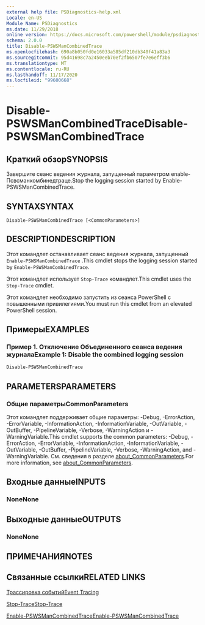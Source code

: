 ```yaml
---
external help file: PSDiagnostics-help.xml
Locale: en-US
Module Name: PSDiagnostics
ms.date: 11/29/2018
online version: https://docs.microsoft.com/powershell/module/psdiagnostics/disable-pswsmancombinedtrace?view=powershell-7.2&WT.mc_id=ps-gethelp
schema: 2.0.0
title: Disable-PSWSManCombinedTrace
ms.openlocfilehash: 690a8b050fd0e16033a585df210db340f41a83a3
ms.sourcegitcommit: 95d41698c7a2450eeb70ef2fb6507fe7e6eff3b6
ms.translationtype: MT
ms.contentlocale: ru-RU
ms.lasthandoff: 11/17/2020
ms.locfileid: "99600668"
---
```

# <span data-ttu-id="22997-102">Disable-PSWSManCombinedTrace</span><span class="sxs-lookup"><span data-stu-id="22997-102">Disable-PSWSManCombinedTrace</span></span>

## <span data-ttu-id="22997-103">Краткий обзор</span><span class="sxs-lookup"><span data-stu-id="22997-103">SYNOPSIS</span></span>
<span data-ttu-id="22997-104">Завершите сеанс ведения журнала, запущенный параметром enable-Псвсманкомбинедтраце.</span><span class="sxs-lookup"><span data-stu-id="22997-104">Stop the logging session started by Enable-PSWSManCombinedTrace.</span></span>

## <span data-ttu-id="22997-105">SYNTAX</span><span class="sxs-lookup"><span data-stu-id="22997-105">SYNTAX</span></span>

```
Disable-PSWSManCombinedTrace [<CommonParameters>]
```

## <span data-ttu-id="22997-106">DESCRIPTION</span><span class="sxs-lookup"><span data-stu-id="22997-106">DESCRIPTION</span></span>

<span data-ttu-id="22997-107">Этот командлет останавливает сеанс ведения журнала, запущенный `Enable-PSWSManCombinedTrace` .</span><span class="sxs-lookup"><span data-stu-id="22997-107">This cmdlet stops the logging session started by `Enable-PSWSManCombinedTrace`.</span></span>

<span data-ttu-id="22997-108">Этот командлет использует `Stop-Trace` командлет.</span><span class="sxs-lookup"><span data-stu-id="22997-108">This cmdlet uses the `Stop-Trace` cmdlet.</span></span>

<span data-ttu-id="22997-109">Этот командлет необходимо запустить из сеанса PowerShell с повышенными привилегиями.</span><span class="sxs-lookup"><span data-stu-id="22997-109">You must run this cmdlet from an elevated PowerShell session.</span></span>

## <span data-ttu-id="22997-110">Примеры</span><span class="sxs-lookup"><span data-stu-id="22997-110">EXAMPLES</span></span>

### <span data-ttu-id="22997-111">Пример 1. Отключение Объединенного сеанса ведения журнала</span><span class="sxs-lookup"><span data-stu-id="22997-111">Example 1: Disable the combined logging session</span></span>

```powershell
Disable-PSWSManCombinedTrace
```

## <span data-ttu-id="22997-112">PARAMETERS</span><span class="sxs-lookup"><span data-stu-id="22997-112">PARAMETERS</span></span>

### <span data-ttu-id="22997-113">Общие параметры</span><span class="sxs-lookup"><span data-stu-id="22997-113">CommonParameters</span></span>

<span data-ttu-id="22997-114">Этот командлет поддерживает общие параметры: -Debug, -ErrorAction, -ErrorVariable, -InformationAction, -InformationVariable, -OutVariable, -OutBuffer, -PipelineVariable, -Verbose, -WarningAction и -WarningVariable.</span><span class="sxs-lookup"><span data-stu-id="22997-114">This cmdlet supports the common parameters: -Debug, -ErrorAction, -ErrorVariable, -InformationAction, -InformationVariable, -OutVariable, -OutBuffer, -PipelineVariable, -Verbose, -WarningAction, and -WarningVariable.</span></span> <span data-ttu-id="22997-115">См. сведения в разделе [about_CommonParameters](https://go.microsoft.com/fwlink/?LinkID=113216).</span><span class="sxs-lookup"><span data-stu-id="22997-115">For more information, see [about_CommonParameters](https://go.microsoft.com/fwlink/?LinkID=113216).</span></span>

## <span data-ttu-id="22997-116">Входные данные</span><span class="sxs-lookup"><span data-stu-id="22997-116">INPUTS</span></span>

### <span data-ttu-id="22997-117">None</span><span class="sxs-lookup"><span data-stu-id="22997-117">None</span></span>

## <span data-ttu-id="22997-118">Выходные данные</span><span class="sxs-lookup"><span data-stu-id="22997-118">OUTPUTS</span></span>

### <span data-ttu-id="22997-119">None</span><span class="sxs-lookup"><span data-stu-id="22997-119">None</span></span>

## <span data-ttu-id="22997-120">ПРИМЕЧАНИЯ</span><span class="sxs-lookup"><span data-stu-id="22997-120">NOTES</span></span>

## <span data-ttu-id="22997-121">Связанные ссылки</span><span class="sxs-lookup"><span data-stu-id="22997-121">RELATED LINKS</span></span>

[<span data-ttu-id="22997-122">Трассировка событий</span><span class="sxs-lookup"><span data-stu-id="22997-122">Event Tracing</span></span>](/windows/desktop/ETW/event-tracing-portal)

[<span data-ttu-id="22997-123">Stop-Trace</span><span class="sxs-lookup"><span data-stu-id="22997-123">Stop-Trace</span></span>](stop-trace.md)

[<span data-ttu-id="22997-124">Enable-PSWSManCombinedTrace</span><span class="sxs-lookup"><span data-stu-id="22997-124">Enable-PSWSManCombinedTrace</span></span>](Enable-PSWSManCombinedTrace.md)

